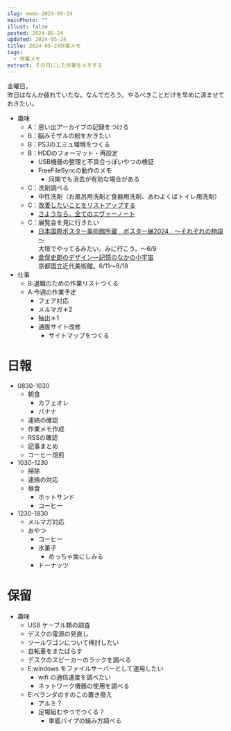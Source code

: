```yaml
---
slug: memo-2024-05-24
mainPhoto: ""
illust: false
posted: 2024-05-24
updated: 2024-05-24
title: 2024-05-24作業メモ
tags:
  - 作業メモ
extract: その日にした作業をメモする
---
```


金曜日。  
昨日はなんか疲れていたな。なんでだろう。やるべきことだけを早めに済ませておきたい。

- 趣味
  - A：思い出アーカイブの記録をつける
  - B：脳みそザルの絵をかきたい
  - B：PS3のエミュ環境をつくる
  - B：HDDのフォーマット・再設定
    - USB機器の整理と不具合っぽいやつの検証
    - FreeFileSyncの動作のメモ
      - 同期でも消去が有効な場合がある
  - C：洗剤調べる
    - 中性洗剤（お風呂用洗剤と食器用洗剤、あわよくばトイレ用洗剤）
  - C：[改善したいことをリストアップする](../life/2022-03-07-欲しいもの・やりたいこと) 
    - [さようなら、全てのエヴァーノート](https://honeshabri.hatenablog.com/entry/Evernote_to_Obsidian)  
  - C：展覧会を見に行きたい
    - [日本国際ポスター美術館所蔵　ポスター展2024　～それぞれの物語～](https://www.japandesign.ne.jp/event/postermuseum-ogaki-2024/)  
    大垣でやってるみたい。みに行こう。〜6/9
    - [倉俣史朗のデザイン―記憶のなかの小宇宙](https://www.momak.go.jp/Japanese/exhibitionarchive/2024/459.html)  
      京都国立近代美術館。6/11〜8/18
- 仕事
  - B:退職のための作業リストつくる
  - A:今週の作業予定
    - フェア対応
    - メルマガ＊2
    - 抽出＊1
    - 通販サイト改修
      - サイトマップをつくる

# 日報

- 0830-1030
  - 朝食
    - カフェオレ
    - バナナ
  - 連絡の確認
  - 作業メモ作成
  - RSSの確認
  - 記事まとめ
  - コーヒー焙煎
- 1030-1230
  - 掃除
  - 連絡の対応
  - 昼食
    - ホットサンド
    - コーヒー
- 1230-1830
  - メルマガ対応
  - おやつ
    - コーヒー
    - 氷菓子
      - めっちゃ歯にしみる
    - ドーナッツ
# 保留

- 趣味
  - USB ケーブル類の調査
  - デスクの電源の見直し
  - ツールワゴンについて検討したい
  - 自転車をまたばらす
  - デスクのスピーカーのラックを調べる
  - E:windows をファイルサーバーとして運用したい
    - wifi の通信速度を調べたい
    - ネットワーク機器の使用を調べる
  - E:ベランダのすのこの置き換え
    - アルミ？
    - 足場組むやつでつくる？
      - 単艦パイプの組み方調べる
